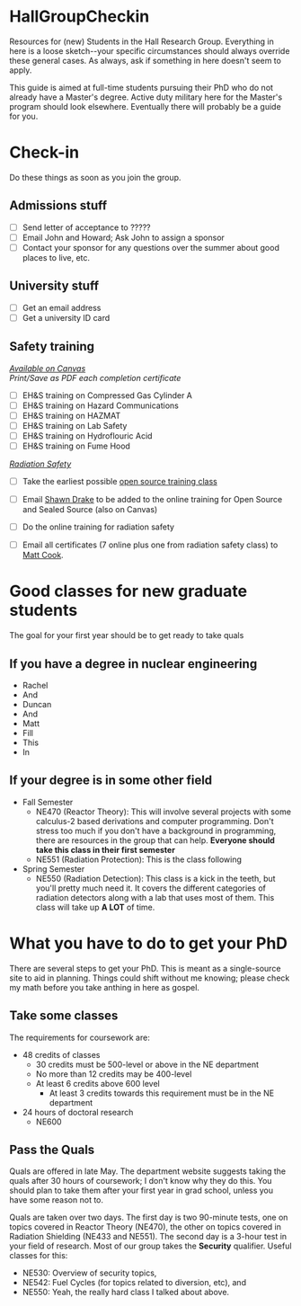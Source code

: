 # HallGroupCheckin
Resources for (new) Students in the Hall Research Group. Everything in here is a loose sketch--your specific circumstances should always override these general cases. As always, ask if something in here doesn't seem to apply.

This guide is aimed at full-time students pursuing their PhD who do not already have a Master's degree. Active duty military here for the Master's program should look elsewhere. Eventually there will probably be a guide for you.

# Check-in
Do these things as soon as you join the group.

## Admissions stuff
- [ ] Send letter of acceptance to ?????
- [ ] Email John and Howard; Ask John to assign a sponsor
- [ ] Contact your sponsor for any questions over the summer about good places to live, etc.

## University stuff
- [ ] Get an email address
- [ ] Get a university ID card

## Safety training
*[Available on Canvas](https://utk.instructure.com)*  
*Print/Save as PDF each completion certificate*
- [ ] EH&S training on Compressed Gas Cylinder A
- [ ] EH&S training on Hazard Communications
- [ ] EH&S training on HAZMAT
- [ ] EH&S training on Lab Safety
- [ ] EH&S training on Hydroflouric Acid
- [ ] EH&S training on Fume Hood

*[Radiation Safety](https://radiationsafety.utk.edu)*
- [ ] Take the earliest possible [open source training class](http://radiationsafety.utk.edu/training/)
- [ ] Email [Shawn Drake](mailto:sdrake4@utk.edu) to be added to the online training for Open Source and Sealed Source (also on Canvas)
- [ ] Do the online training for radiation safety

- [ ] Email all certificates (7 online plus one from radiation safety class) to [Matt Cook](mailto:mcook4@vols.utk.edu).

# Good classes for new graduate students
The goal for your first year should be to get ready to take quals

## If you have a degree in nuclear engineering
- Rachel
- And
- Duncan
- And
- Matt
- Fill
- This
- In

## If your degree is in some other field
- Fall Semester
    - NE470 (Reactor Theory): This will involve several projects with some calculus-2 based derivations and computer programming. Don't stress too much if you don't have a background in programming, there are resources in the group that can help. **Everyone should take this class in their first semester**
    - NE551 (Radiation Protection): This is the class following 
- Spring Semester
    - NE550 (Radiation Detection): This class is a kick in the teeth, but you'll pretty much need it. It covers the different categories of radiation detectors along with a lab that uses most of them. This class will take up **A LOT** of time.

# What you have to do to get your PhD
There are several steps to get your PhD. This is meant as a single-source site to aid in planning. Things could shift without me knowing; please check my math before you take anthing in here as gospel.

## Take some classes
The requirements for coursework are:
- 48 credits of classes
    - 30 credits must be 500-level or above in the NE department
    - No more than 12 credits may be 400-level
    - At least 6 credits above 600 level
        - At least 3 credits towards this requirement must be in the NE department
- 24 hours of doctoral research
    - NE600

## Pass the Quals
Quals are offered in late May. The department website suggests taking the quals after 30 hours of coursework; I don't know why they do this. You should plan to take them after your first year in grad school, unless you have some reason not to. 

Quals are taken over two days. The first day is two 90-minute tests, one on topics covered in Reactor Theory (NE470), the other on topics covered in Radiation Shielding (NE433 and NE551). The second day is a 3-hour test in your field of research. Most of our group takes the **Security** qualifier. Useful classes for this:
   - NE530: Overview of security topics,
   - NE542: Fuel Cycles (for topics related to diversion, etc), and
   - NE550: Yeah, the really hard class I talked about above.